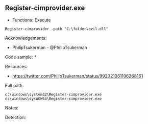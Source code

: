 ## Register-cimprovider.exe

* Functions: Execute

```
Register-cimprovider -path "C:\folder\evil.dll"   
```

Acknowledgements:
* PhilipTsukerman - @PhilipTsukerman

Code sample:
* 

Resources:
* https://twitter.com/PhilipTsukerman/status/992021361106268161

Full path:
```
c:\windows\system32\Register-cimprovider.exe
c:\windows\sysWOW64\Register-cimprovider.exe
```

Notes:



Detection:

 
